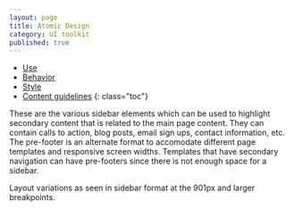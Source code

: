 ```yaml
---
layout: page
title: Atomic Design
category: UI toolkit
published: true
---
```


- [Use](#use)
- [Behavior](#behavior)
- [Style](#style)
- [Content guidelines](#content-guidelines)
 {: class="toc"}

<p>These are the various sidebar elements which can be used to highlight secondary content that is related to the main page content. They can contain calls to action, blog posts, email sign ups, contact information, etc.
The pre-footer is an alternate format to accomodate different page templates and responsive screen widths. Templates that have secondary navigation can have pre-footers since there is not enough space for a sidebar. </p>

<p>Layout variations as seen in sidebar format at the 901px and larger breakpoints.</p>

